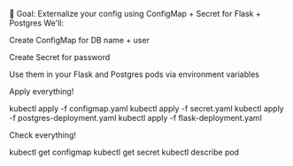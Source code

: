🎯 Goal: Externalize your config using ConfigMap + Secret for Flask + Postgres
We'll:

Create ConfigMap for DB name + user

Create Secret for password

Use them in your Flask and Postgres pods via environment variables




Apply everything!

kubectl apply -f configmap.yaml
kubectl apply -f secret.yaml
kubectl apply -f postgres-deployment.yaml
kubectl apply -f flask-deployment.yaml


Check everything!

kubectl get configmap
kubectl get secret
kubectl describe pod <flask-pod-name>

